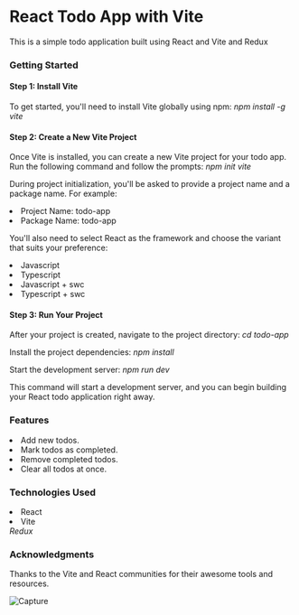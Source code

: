 # React Todo App with Vite

This is a simple todo application built using React and Vite and Redux

<h3>Getting Started</h3>

<h4>Step 1: Install Vite</h4>
To get started, you'll need to install Vite globally using npm:
    <i>npm install -g vite</i>

<h4>Step 2: Create a New Vite Project</h4>
Once Vite is installed, you can create a new Vite project for your todo app. Run the following command and follow the prompts:
    <i>npm init vite</i>

During project initialization, you'll be asked to provide a project name and a package name. For example:

<li>Project Name: todo-app</li>
<li>Package Name: todo-app</li>

You'll also need to select React as the framework and choose the variant that suits your preference:

<li>Javascript</li>
<li>Typescript</li>
<li>Javascript + swc</li>
<li>Typescript + swc</li>

<h4>Step 3: Run Your Project</h4>
After your project is created, navigate to the project directory:
    <i>cd todo-app</i>

Install the project dependencies:
    <i>npm install</i>

Start the development server:
    <i>npm run dev</i>

This command will start a development server, and you can begin building your React todo application right away.

<h3>Features</h3>
<li>Add new todos.</li>
<li>Mark todos as completed.</li>
<li>Remove completed todos.</li>
<li>Clear all todos at once.</li>

<h3>Technologies Used</h3>
<li>React</li>
<li>Vite</li>
<i>Redux</i>

<h3>Acknowledgments</h3>
Thanks to the Vite and React communities for their awesome tools and resources.

![Capture](https://github.com/snehasah-1/todoProject/assets/144802745/630a2957-25d7-46ab-976e-82a81cec12be)


